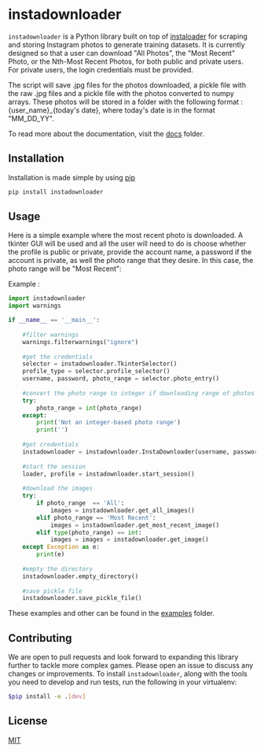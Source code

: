 # instadownloader

`instadownloader` is a Python library built on top of [instaloader](https://instaloader.github.io/) for scraping and storing Instagram photos to generate training datasets. It is currently designed so that a user can download "All Photos", the "Most Recent" Photo, or the Nth-Most Recent Photos, for both public and private users. For private users, the login credentials must be provided.

The script will save .jpg files for the photos downloaded, a pickle file with the raw .jpg files and a pickle file with the photos converted to numpy arrays. These photos will be stored in a folder with the following format : {user_name}_{today's date}, where today's date is in the format "MM_DD_YY".

To read more about the documentation, visit the [docs](https://github.com/baileymorton989/instadownloader/tree/main/docs) folder.

## Installation

Installation is made simple by using [pip](https://pip.pypa.io/en/stable/)

```bash
pip install instadownloader
```

## Usage

Here is a simple example where the most recent photo is downloaded. A tkinter GUI will be used and all the user will need to do is choose whether the profile is public or private, provide the account name, a password if the account is private, as well the photo range that they desire. In this case, the photo range will be "Most Recent":

Example : 

```python
import instadownloader
import warnings

if __name__ == '__main__':
    
    #filter warnings
    warnings.filterwarnings("ignore")
    
    #get the credentials
    selector = instadownloader.TkinterSelector()
    profile_type = selector.profile_selector()
    username, password, photo_range = selector.photo_entry()
    
    #convert the photo range to integer if downloading range of photos
    try:
        photo_range = int(photo_range)
    except:
        print('Not an integer-based photo range')
        print('')
        
    #get credentials
    instadownloader = instadownloader.InstaDownloader(username, password, photo_range, profile_type)
    
    #start the session
    loader, profile = instadownloader.start_session()
    
    #download the images
    try:
        if photo_range  == 'All':
            images = instadownloader.get_all_images()
        elif photo_range == 'Most Recent':
            images = instadownloader.get_most_recent_image()
        elif type(photo_range) == int:
            images = images = instadownloader.get_image()
    except Exception as e:
        print(e)
    
    #empty the directory
    instadownloader.empty_directory()
    
    #save pickle file
    instadownloader.save_pickle_file()
```
These examples and other can be found in the [examples](https://github.com/baileymorton989/instadownloader/tree/main/examples) folder.

## Contributing
We are open to pull requests and look forward to expanding this library further to tackle more complex games. Please open an issue to discuss any changes or improvements.
To install `instadownloader`, along with the tools you need to develop and run tests, run the following in your virtualenv:

```bash
$pip install -e .[dev]
```

## License

[MIT](https://choosealicense.com/licenses/mit/)
